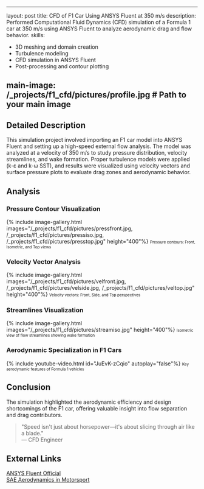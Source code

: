 
---
layout: post
title: CFD of F1 Car Using ANSYS Fluent at 350 m/s
description: Performed Computational Fluid Dynamics (CFD) simulation of a Formula 1 car at 350 m/s using ANSYS Fluent to analyze aerodynamic drag and flow behavior.
skills: 
  - 3D meshing and domain creation
  - Turbulence modeling
  - CFD simulation in ANSYS Fluent
  - Post-processing and contour plotting

main-image: /_projects/f1_cfd/pictures/profile.jpg  # Path to your main image
---

## Detailed Description
This simulation project involved importing an F1 car model into ANSYS Fluent and setting up a high-speed external flow analysis. The model was analyzed at a velocity of 350 m/s to study pressure distribution, velocity streamlines, and wake formation. Proper turbulence models were applied (k-ε and k-ω SST), and results were visualized using velocity vectors and surface pressure plots to evaluate drag zones and aerodynamic behavior.

## Analysis
### Pressure Contour Visualization
{% include image-gallery.html images="/_projects/f1_cfd/pictures/pressfront.jpg, /_projects/f1_cfd/pictures/pressiso.jpg, /_projects/f1_cfd/pictures/presstop.jpg" height="400"%}
<span style="font-size: 10px">Pressure contours: Front, Isometric, and Top views</span>  

### Velocity Vector Analysis
{% include image-gallery.html images="/_projects/f1_cfd/pictures/velfront.jpg, /_projects/f1_cfd/pictures/velside.jpg, /_projects/f1_cfd/pictures/veltop.jpg" height="400"%}
<span style="font-size: 10px">Velocity vectors: Front, Side, and Top perspectives</span>  

### Streamlines Visualization
{% include image-gallery.html images="/_projects/f1_cfd/pictures/streamiso.jpg" height="400"%}
<span style="font-size: 10px">Isometric view of flow streamlines showing wake formation</span>  

### Aerodynamic Specialization in F1 Cars
{% include youtube-video.html id="JuEvK-zCqio" autoplay="false"%}
<span style="font-size: 10px">Key aerodynamic features of Formula 1 vehicles</span>

## Conclusion
The simulation highlighted the aerodynamic efficiency and design shortcomings of the F1 car, offering valuable insight into flow separation and drag contributors.

> "Speed isn't just about horsepower—it's about slicing through air like a blade."  
> — CFD Engineer

## External Links
[ANSYS Fluent Official](https://www.ansys.com/products/fluids/ansys-fluent)  
[SAE Aerodynamics in Motorsport](https://www.sae.org/)

